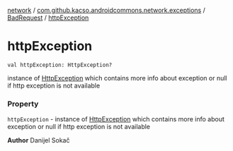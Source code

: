 [network](../../index.md) / [com.github.kacso.androidcommons.network.exceptions](../index.md) / [BadRequest](index.md) / [httpException](./http-exception.md)

# httpException

`val httpException: HttpException?`

instance of [HttpException](#) which contains more info about exception or null if http
    exception is not available

### Property

`httpException` - instance of [HttpException](#) which contains more info about exception or null if http
    exception is not available

**Author**
Danijel Sokač

